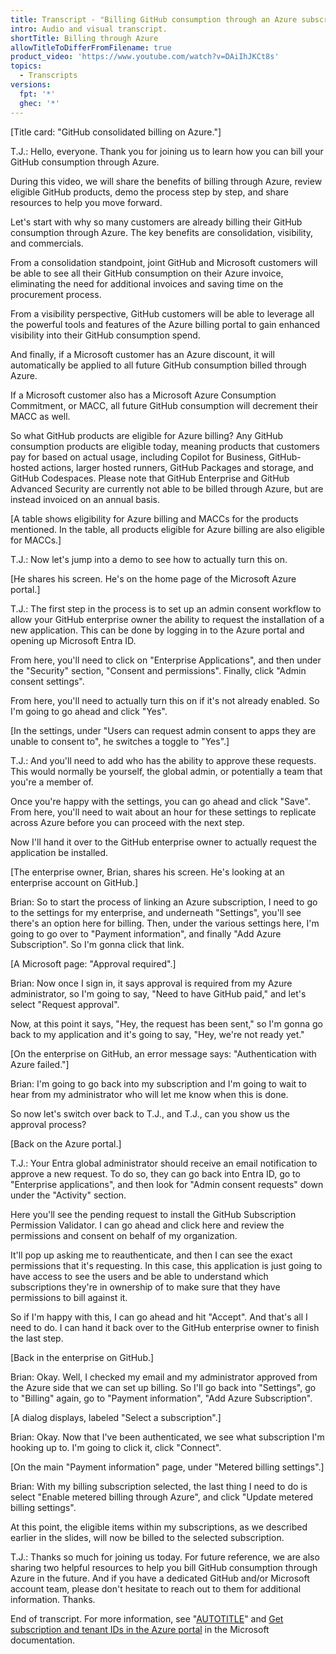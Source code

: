 ```yaml
---
title: Transcript - "Billing GitHub consumption through an Azure subscription"
intro: Audio and visual transcript.
shortTitle: Billing through Azure
allowTitleToDifferFromFilename: true
product_video: 'https://www.youtube.com/watch?v=DAiIhJKCt8s'
topics:
  - Transcripts
versions:
  fpt: '*'
  ghec: '*'
---
```


[Title card: "GitHub consolidated billing on Azure."]

T.J.: Hello, everyone. Thank you for joining us to learn how you can bill your GitHub consumption through Azure.

During this video, we will share the benefits of billing through Azure, review eligible GitHub products, demo the process step by step, and share resources to help you move forward.

Let's start with why so many customers are already billing their GitHub consumption through Azure. The key benefits are consolidation, visibility, and commercials.

From a consolidation standpoint, joint GitHub and Microsoft customers will be able to see all their GitHub consumption on their Azure invoice, eliminating the need for additional invoices and saving time on the procurement process.

From a visibility perspective, GitHub customers will be able to leverage all the powerful tools and features of the Azure billing portal to gain enhanced visibility into their GitHub consumption spend.

And finally, if a Microsoft customer has an Azure discount, it will automatically be applied to all future GitHub consumption billed through Azure.

If a Microsoft customer also has a Microsoft Azure Consumption Commitment, or MACC, all future GitHub consumption will decrement their MACC as well.

So what GitHub products are eligible for Azure billing? Any GitHub consumption products are eligible today, meaning products that customers pay for based on actual usage, including Copilot for Business, GitHub-hosted actions, larger hosted runners, GitHub Packages and storage, and GitHub Codespaces. Please note that GitHub Enterprise and GitHub Advanced Security are currently not able to be billed through Azure, but are instead invoiced on an annual basis.

[A table shows eligibility for Azure billing and MACCs for the products mentioned. In the table, all products eligible for Azure billing are also eligible for MACCs.]

T.J.: Now let's jump into a demo to see how to actually turn this on.

[He shares his screen. He's on the home page of the Microsoft Azure portal.]

T.J.: The first step in the process is to set up an admin consent workflow to allow your GitHub enterprise owner the ability to request the installation of a new application. This can be done by logging in to the Azure portal and opening up Microsoft Entra ID.

From here, you'll need to click on "Enterprise Applications", and then under the "Security" section, "Consent and permissions". Finally, click "Admin consent settings".

From here, you'll need to actually turn this on if it's not already enabled. So I'm going to go ahead and click "Yes".

[In the settings, under "Users can request admin consent to apps they are unable to consent to", he switches a toggle to "Yes".]

T.J.: And you'll need to add who has the ability to approve these requests. This would normally be yourself, the global admin, or potentially a team that you're a member of.

Once you're happy with the settings, you can go ahead and click "Save". From here, you'll need to wait about an hour for these settings to replicate across Azure before you can proceed with the next step.

Now I'll hand it over to the GitHub enterprise owner to actually request the application be installed.

[The enterprise owner, Brian, shares his screen. He's looking at an enterprise account on GitHub.]

Brian: So to start the process of linking an Azure subscription, I need to go to the settings for my enterprise, and underneath "Settings", you'll see there's an option here for billing. Then, under the various settings here, I'm going to go over to "Payment information", and finally "Add Azure Subscription". So I'm gonna click that link.

[A Microsoft page: "Approval required".]

Brian: Now once I sign in, it says approval is required from my Azure administrator, so I'm going to say, "Need to have GitHub paid," and let's select "Request approval".

Now, at this point it says, "Hey, the request has been sent," so I'm gonna go back to my application and it's going to say, "Hey, we're not ready yet."

[On the enterprise on GitHub, an error message says: "Authentication with Azure failed."]

Brian: I'm going to go back into my subscription and I'm going to wait to hear from my administrator who will let me know when this is done.

So now let's switch over back to T.J., and T.J., can you show us the approval process?

[Back on the Azure portal.]

T.J.: Your Entra global administrator should receive an email notification to approve a new request. To do so, they can go back into Entra ID, go to "Enterprise applications", and then look for "Admin consent requests" down under the "Activity" section.

Here you'll see the pending request to install the GitHub Subscription Permission Validator. I can go ahead and click here and review the permissions and consent on behalf of my organization.

It'll pop up asking me to reauthenticate, and then I can see the exact permissions that it's requesting. In this case, this application is just going to have access to see the users and be able to understand which subscriptions they're in ownership of to make sure that they have permissions to bill against it.

So if I'm happy with this, I can go ahead and hit "Accept". And that's all I need to do. I can hand it back over to the GitHub enterprise owner to finish the last step.

[Back in the enterprise on GitHub.]

Brian: Okay. Well, I checked my email and my administrator approved from the Azure side that we can set up billing. So I'll go back into "Settings", go to "Billing" again, go to "Payment information", "Add Azure Subscription".

[A dialog displays, labeled "Select a subscription".]

Brian: Okay. Now that I've been authenticated, we see what subscription I'm hooking up to. I'm going to click it, click "Connect".

[On the main "Payment information" page, under "Metered billing settings".]

Brian: With my billing subscription selected, the last thing I need to do is select "Enable metered billing through Azure", and click "Update metered billing settings".

At this point, the eligible items within my subscriptions, as we described earlier in the slides, will now be billed to the selected subscription.

T.J.: Thanks so much for joining us today. For future reference, we are also sharing two helpful resources to help you bill GitHub consumption through Azure in the future. And if you have a dedicated GitHub and/or Microsoft account team, please don't hesitate to reach out to them for additional information. Thanks.

End of transcript. For more information, see "[AUTOTITLE](/enterprise-cloud@latest/billing/managing-the-plan-for-your-github-account/connecting-an-azure-subscription)" and [Get subscription and tenant IDs in the Azure portal](https://learn.microsoft.com/en-us/azure/azure-portal/get-subscription-tenant-id) in the Microsoft documentation.

